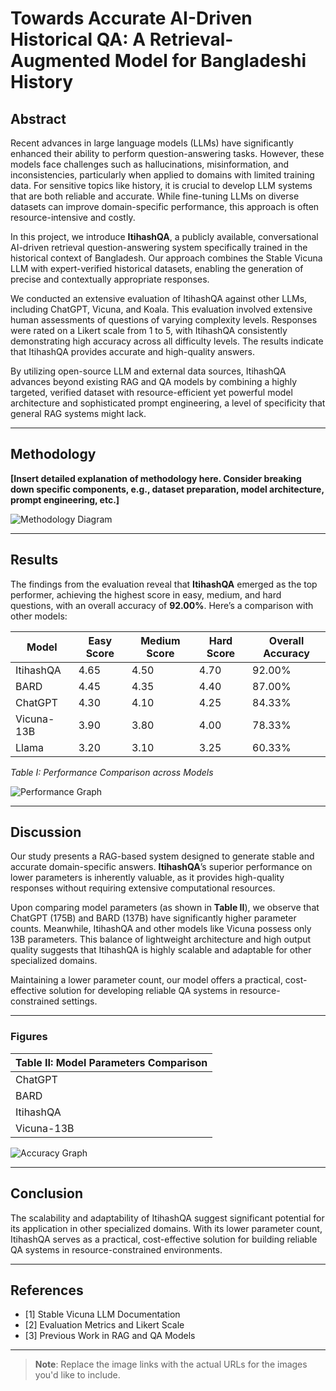 # Towards Accurate AI-Driven Historical QA: A Retrieval-Augmented Model for Bangladeshi History

## Abstract
Recent advances in large language models (LLMs) have significantly enhanced their ability to perform question-answering tasks. However, these models face challenges such as hallucinations, misinformation, and inconsistencies, particularly when applied to domains with limited training data. For sensitive topics like history, it is crucial to develop LLM systems that are both reliable and accurate. While fine-tuning LLMs on diverse datasets can improve domain-specific performance, this approach is often resource-intensive and costly.

In this project, we introduce **ItihashQA**, a publicly available, conversational AI-driven retrieval question-answering system specifically trained in the historical context of Bangladesh. Our approach combines the Stable Vicuna LLM with expert-verified historical datasets, enabling the generation of precise and contextually appropriate responses.

We conducted an extensive evaluation of ItihashQA against other LLMs, including ChatGPT, Vicuna, and Koala. This evaluation involved extensive human assessments of questions of varying complexity levels. Responses were rated on a Likert scale from 1 to 5, with ItihashQA consistently demonstrating high accuracy across all difficulty levels. The results indicate that ItihashQA provides accurate and high-quality answers.

By utilizing open-source LLM and external data sources, ItihashQA advances beyond existing RAG and QA models by combining a highly targeted, verified dataset with resource-efficient yet powerful model architecture and sophisticated prompt engineering, a level of specificity that general RAG systems might lack.

---

## Methodology

**[Insert detailed explanation of methodology here. Consider breaking down specific components, e.g., dataset preparation, model architecture, prompt engineering, etc.]**

![Methodology Diagram](link_to_your_image.png)

---

## Results

The findings from the evaluation reveal that **ItihashQA** emerged as the top performer, achieving the highest score in easy, medium, and hard questions, with an overall accuracy of **92.00%**. Here’s a comparison with other models:

| Model        | Easy Score | Medium Score | Hard Score | Overall Accuracy |
|--------------|------------|--------------|------------|------------------|
| ItihashQA    | 4.65       | 4.50         | 4.70       | 92.00%          |
| BARD         | 4.45       | 4.35         | 4.40       | 87.00%          |
| ChatGPT      | 4.30       | 4.10         | 4.25       | 84.33%          |
| Vicuna-13B   | 3.90       | 3.80         | 4.00       | 78.33%          |
| Llama        | 3.20       | 3.10         | 3.25       | 60.33%          |

*Table I: Performance Comparison across Models*

![Performance Graph](link_to_performance_image.png)

---

## Discussion

Our study presents a RAG-based system designed to generate stable and accurate domain-specific answers. **ItihashQA**’s superior performance on lower parameters is inherently valuable, as it provides high-quality responses without requiring extensive computational resources.

Upon comparing model parameters (as shown in **Table II**), we observe that ChatGPT (175B) and BARD (137B) have significantly higher parameter counts. Meanwhile, ItihashQA and other models like Vicuna possess only 13B parameters. This balance of lightweight architecture and high output quality suggests that ItihashQA is highly scalable and adaptable for other specialized domains. 

Maintaining a lower parameter count, our model offers a practical, cost-effective solution for developing reliable QA systems in resource-constrained settings.

---

### Figures

| Table II: Model Parameters Comparison |
|---------------------------------------|
| ChatGPT       | 175B parameters       |
| BARD          | 137B parameters       |
| ItihashQA     | 13B parameters        |
| Vicuna-13B    | 13B parameters        |

![Accuracy Graph](link_to_accuracy_graph_image.png)

---

## Conclusion

The scalability and adaptability of ItihashQA suggest significant potential for its application in other specialized domains. With its lower parameter count, ItihashQA serves as a practical, cost-effective solution for building reliable QA systems in resource-constrained environments.

---

## References
- [1] Stable Vicuna LLM Documentation
- [2] Evaluation Metrics and Likert Scale
- [3] Previous Work in RAG and QA Models

---

> **Note**: Replace the image links with the actual URLs for the images you'd like to include.

